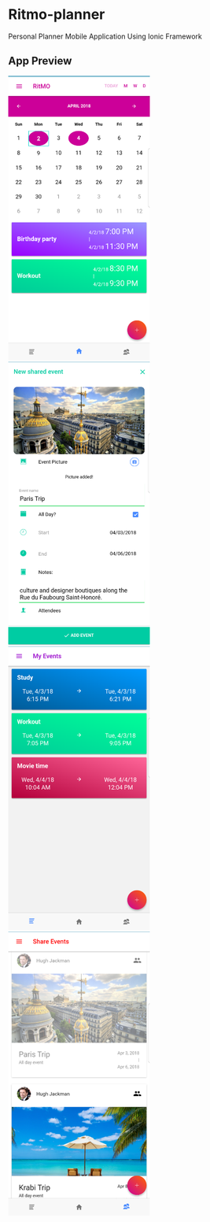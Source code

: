 # Ritmo-planner
Personal Planner Mobile Application Using Ionic Framework

## App Preview

<img src="https://github.com/gsmile0102/Ritmo-planner/blob/master/screenshots/Screenshot_20180402-203023.png" width="288"/>

<img src="https://github.com/gsmile0102/Ritmo-planner/blob/master/screenshots/Screenshot_20180402-203329.png" width="288"/>

<img src="https://github.com/gsmile0102/Ritmo-planner/blob/master/screenshots/Screenshot_20180403-180632.png" width="288"/>

<img src="https://github.com/gsmile0102/Ritmo-planner/blob/master/screenshots/30073771_2188830764462176_1357837587_o.png" width="288"/>



